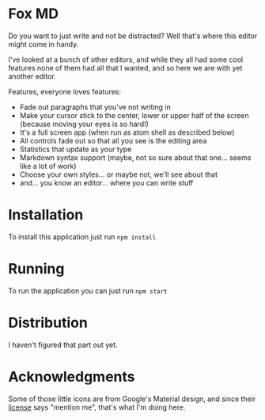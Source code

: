 # Fox MD

Do you want to just write and not be distracted? Well that's where this editor might come in handy.
 
I've looked at a bunch of other editors, and while they all had some cool features none of them had all that I wanted,
and so here we are with yet another editor. 

Features, everyone loves features:

* Fade out paragraphs that you've not writing in
* Make your cursor stick to the center, lower or upper half of the screen (because moving your eyes is so hard!)
* It's a full screen app (when run as atom shell as described below)
* All controls fade out so that all you see is the editing area
* Statistics that update as your type
* Markdown syntax support (maybe, not so sure about that one... seems like a lot of work)
* Choose your own styles... or maybe not, we'll see about that
* and... you know an editor... where you can write stuff

# Installation
To install this application just run ```npm install```

# Running
To run the application you can just run ```npm start```

# Distribution
I haven't figured that part out yet.

# Acknowledgments 
Some of those little icons are from Google's Material design, and since their
[license](https://creativecommons.org/licenses/by/3.0/us/) says "mention me", that's what I'm doing here.